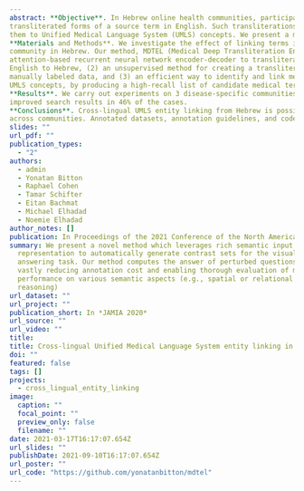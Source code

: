 ```yaml
---
abstract: **Objective**. In Hebrew online health communities, participants commonly write medical terms that appear as
transliterated forms of a source term in English. Such transliterations introduce high variability in text and challenge text-analytics methods. To reduce their variability, medical terms must be normalized, such as linking
them to Unified Medical Language System (UMLS) concepts. We present a method to identify both transliterated and translated Hebrew medical terms and link them with UMLS entities.    
**Materials and Methods**. We investigate the effect of linking terms in Camoni, a popular Israeli online health
community in Hebrew. Our method, MDTEL (Medical Deep Transliteration Entity Linking), includes (1) an
attention-based recurrent neural network encoder-decoder to transliterate words and mapping UMLS from
English to Hebrew, (2) an unsupervised method for creating a transliteration dataset in any language without
manually labeled data, and (3) an efficient way to identify and link medical entities in the Hebrew corpus to
UMLS concepts, by producing a high-recall list of candidate medical terms in the corpus, and then filtering the candidates to relevant medical terms.    
**Results**. We carry out experiments on 3 disease-specific communities, diabetes, multiple sclerosis, and depression. MDTEL tagging and normalizing on Camoni posts achieved 99% accuracy, 92% recall, and 87% precision. When tagging and normalizing terms in queries from the Camoni search logs, UMLS-normalized queries
improved search results in 46% of the cases.    
**Conclusions**. Cross-lingual UMLS entity linking from Hebrew is possible and improves search performance
across communities. Annotated datasets, annotation guidelines, and code are made available online.
slides: ""
url_pdf: ""
publication_types:
  - "2"
authors:
  - admin
  - Yonatan Bitton
  - Raphael Cohen
  - Tamar Schifter
  - Eitan Bachmat
  - Michael Elhadad
  - Noemie Elhadad
author_notes: []
publication: In Proceedings of the 2021 Conference of the North American Chapter of the Association for Computational Linguistics (NAACL 2021)
summary: We present a novel method which leverages rich semantic input
  representation to automatically generate contrast sets for the visual question
  answering task. Our method computes the answer of perturbed questions, thus
  vastly reducing annotation cost and enabling thorough evaluation of models'
  performance on various semantic aspects (e.g., spatial or relational
  reasoning)
url_dataset: ""
url_project: ""
publication_short: In *JAMIA 2020*
url_source: ""
url_video: ""
title: 
title: Cross-lingual Unified Medical Language System entity linking in online health communities
doi: ""
featured: false
tags: []
projects:
  - cross_lingual_entity_linking
image:
  caption: ""
  focal_point: ""
  preview_only: false
  filename: ""
date: 2021-03-17T16:17:07.654Z
url_slides: ""
publishDate: 2021-09-10T16:17:07.654Z
url_poster: ""
url_code: "https://github.com/yonatanbitton/mdtel"
---
```

